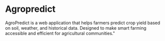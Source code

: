 # Agropredict
AgroPredict is a web application that helps farmers predict crop yield based on soil, weather, and historical data. Designed to make smart farming accessible and efficient for agricultural communities."

